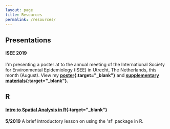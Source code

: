 ```yaml
---
layout: page
title: Resources
permalink: /resources/
---
```


## Presentations

#### ISEE 2019

I'm presenting a poster at to the annual meeting of the International Society for Environmental Epidemiology (ISEE) in Utrecht, The Netherlands, this month (August). View my **[poster](https://djxgonzalez.github.io/resources/201908_isee/isee_poster_final.png){:target="_blank"}** and **[supplementary materials](https://djxgonzalez.github.io/resources/201908_isee/supplementary_materials.html){:target="_blank"}**.

## R

#### [Intro to Spatial Analysis in R](https://github.com/djxgonzalez/spatial-analysis-r){:target="_blank"}
**5/2019**
A brief introductory lesson on using the 'sf' package in R.
